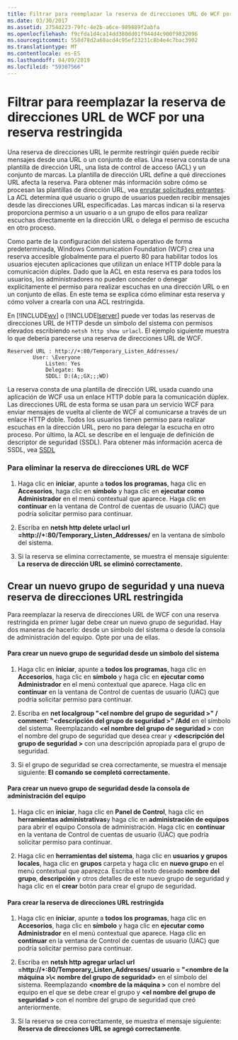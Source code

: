 ```yaml
---
title: Filtrar para reemplazar la reserva de direcciones URL de WCF por una reserva restringida
ms.date: 03/30/2017
ms.assetid: 2754d223-79fc-4e2b-a6ce-989889f2abfa
ms.openlocfilehash: f9cfda1d4ca14dd380dd01f944d4c900f9832096
ms.sourcegitcommit: 558d78d2a68acd4c95ef23231c8b4e4c7bac3902
ms.translationtype: MT
ms.contentlocale: es-ES
ms.lasthandoff: 04/09/2019
ms.locfileid: "59307566"
---
```

# <a name="how-to-replace-the-wcf-url-reservation-with-a-restricted-reservation"></a>Filtrar para reemplazar la reserva de direcciones URL de WCF por una reserva restringida
Una reserva de direcciones URL le permite restringir quién puede recibir mensajes desde una URL o un conjunto de ellas. Una reserva consta de una plantilla de dirección URL, una lista de control de acceso (ACL) y un conjunto de marcas. La plantilla de dirección URL define a qué direcciones URL afecta la reserva. Para obtener más información sobre cómo se procesan las plantillas de dirección URL, vea [enrutar solicitudes entrantes](https://go.microsoft.com/fwlink/?LinkId=136764). La ACL determina qué usuario o grupo de usuarios pueden recibir mensajes desde las direcciones URL especificadas. Las marcas indican si la reserva proporciona permiso a un usuario o a un grupo de ellos para realizar escuchas directamente en la dirección URL o delega el permiso de escucha en otro proceso.  
  
 Como parte de la configuración del sistema operativo de forma predeterminada, Windows Communication Foundation (WCF) crea una reserva accesible globalmente para el puerto 80 para habilitar todos los usuarios ejecuten aplicaciones que utilizan un enlace HTTP doble para la comunicación dúplex. Dado que la ACL en esta reserva es para todos los usuarios, los administradores no pueden conceder o denegar explícitamente el permiso para realizar escuchas en una dirección URL o en un conjunto de ellas. En este tema se explica cómo eliminar esta reserva y cómo volver a crearla con una ACL restringida.  
  
 En [!INCLUDE[wv](../../../../includes/wv-md.md)] o [!INCLUDE[lserver](../../../../includes/lserver-md.md)] puede ver todas las reservas de direcciones URL de HTTP desde un símbolo del sistema con permisos elevados escribiendo `netsh http show urlacl`.  El ejemplo siguiente muestra lo que debería parecerse una reserva de direcciones URL de WCF.  
  
```  
Reserved URL : http://+:80/Temporary_Listen_Addresses/  
        User: \Everyone  
            Listen: Yes  
            Delegate: No  
            SDDL: D:(A;;GX;;;WD)  
```  
  
 La reserva consta de una plantilla de dirección URL usada cuando una aplicación de WCF usa un enlace HTTP doble para la comunicación dúplex. Las direcciones URL de esta forma se usan para un servicio WCF para enviar mensajes de vuelta al cliente de WCF al comunicarse a través de un enlace HTTP doble. Todos los usuarios tienen permiso para realizar escuchas en la dirección URL, pero no para delegar la escucha en otro proceso. Por último, la ACL se describe en el lenguaje de definición de descriptor de seguridad (SSDL). Para obtener más información acerca de SSDL, vea [SSDL](https://go.microsoft.com/fwlink/?LinkId=136789)  
  
### <a name="to-delete-the-wcf-url-reservation"></a>Para eliminar la reserva de direcciones URL de WCF  
  
1. Haga clic en **iniciar**, apunte a **todos los programas**, haga clic en **Accesorios**, haga clic en **símbolo** y haga clic en **ejecutar como Administrador** en el menú contextual que aparece. Haga clic en **continuar** en la ventana de Control de cuentas de usuario (UAC) que podría solicitar permiso para continuar.  
  
2. Escriba en **netsh http delete urlacl url =http://+:80/Temporary_Listen_Addresses/**  en la ventana de símbolo del sistema.  
  
3. Si la reserva se elimina correctamente, se muestra el mensaje siguiente: **La reserva de dirección URL se eliminó correctamente.**  
  
## <a name="creating-a-new-security-group-and-new-restricted-url-reservation"></a>Crear un nuevo grupo de seguridad y una nueva reserva de direcciones URL restringida  
 Para reemplazar la reserva de direcciones URL de WCF con una reserva restringida en primer lugar debe crear un nuevo grupo de seguridad. Hay dos maneras de hacerlo: desde un símbolo del sistema o desde la consola de administración del equipo. Opte por una de ellas.  
  
#### <a name="to-create-a-new-security-group-from-a-command-prompt"></a>Para crear un nuevo grupo de seguridad desde un símbolo del sistema  
  
1. Haga clic en **iniciar**, apunte a **todos los programas**, haga clic en **Accesorios**, haga clic en **símbolo** y haga clic en **ejecutar como Administrador** en el menú contextual que aparece. Haga clic en **continuar** en la ventana de Control de cuentas de usuario (UAC) que podría solicitar permiso para continuar.  
  
2. Escriba en **net localgroup "\<el nombre del grupo de seguridad >" / comment: "\<descripción del grupo de seguridad >" /Add** en el símbolo del sistema. Reemplazando  **\<el nombre del grupo de seguridad >** con el nombre del grupo de seguridad que desea crear y  **\<descripción del grupo de seguridad >** con una descripción apropiada para el grupo de seguridad.  
  
3. Si el grupo de seguridad se crea correctamente, se muestra el mensaje siguiente: **El comando se completó correctamente.**  
  
#### <a name="to-create-a-new-security-group-from-the-computer-management-console"></a>Para crear un nuevo grupo de seguridad desde la consola de administración del equipo  
  
1. Haga clic en **iniciar**, haga clic en **Panel de Control**, haga clic en **herramientas administrativas**y haga clic en **administración de equipos** para abrir el equipo Consola de administración. Haga clic en **continuar** en la ventana de Control de cuentas de usuario (UAC) que podría solicitar permiso para continuar.  
  
2. Haga clic en **herramientas del sistema**, haga clic en **usuarios y grupos locales**, haga clic en **grupos** carpeta y haga clic en **nuevo grupo** en el menú contextual que aparezca. Escriba el texto deseado **nombre del grupo**, **descripción** y otros detalles de este nuevo grupo de seguridad y haga clic en el **crear** botón para crear el grupo de seguridad.  
  
#### <a name="to-create-the-restricted-url-reservation"></a>Para crear la reserva de direcciones URL restringida  
  
1. Haga clic en **iniciar**, apunte a **todos los programas**, haga clic en **Accesorios**, haga clic en **símbolo** y haga clic en **ejecutar como Administrador** en el menú contextual que aparece. Haga clic en **continuar** en la ventana de Control de cuentas de usuario (UAC) que podría solicitar permiso para continuar.  
  
2. Escriba en **netsh http agregar urlacl url =http://+:80/Temporary_Listen_Addresses/ usuario = "\<nombre de la máquina >\\< nombre del grupo de seguridad\>**  en el símbolo del sistema. Reemplazando  **\<nombre de la máquina >** con el nombre del equipo en el que se debe crear el grupo y  **\<el nombre del grupo de seguridad >** con el nombre del grupo de seguridad que creó anteriormente.  
  
3. Si la reserva se crea correctamente, se muestra el mensaje siguiente: **Reserva de direcciones URL se agregó correctamente**.
